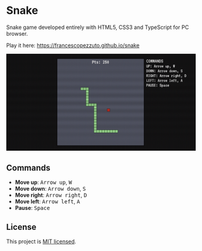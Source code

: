 # Snake

Snake game developed entirely with HTML5, CSS3 and TypeScript for PC browser.

Play it here: https://francescopezzuto.github.io/snake

![Gameplay screenshot](https://github.com/francescopezzuto/snake/raw/master/img/screenshot.png)

## Commands

-   **Move up**: <kbd>Arrow up</kbd>, <kbd>W</kbd>
-   **Move down**: <kbd>Arrow down</kbd>, <kbd>S</kbd>
-   **Move right**: <kbd>Arrow right</kbd>, <kbd>D</kbd>
-   **Move left**: <kbd>Arrow left</kbd>, <kbd>A</kbd>
-   **Pause**: <kbd>Space</kbd>

## License

This project is [MIT licensed](https://github.com/francescopezzuto/snake/blob/master/LICENSE).
